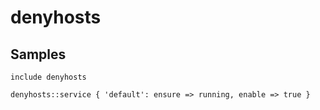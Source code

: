 denyhosts
=========

Samples
-------
```
include denyhosts
```
```
denyhosts::service { 'default': ensure => running, enable => true }
```
